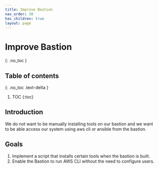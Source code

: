 ```yaml
---
title: Improve Bastion
nav_order: 30
has_children: true
layout: page
---
```


# Improve Bastion
{: .no_toc }

## Table of contents
{: .no_toc .text-delta }

1. TOC
{:toc}

## Introduction

We do not want to be manually installing tools on our bastion and we want to be able access our system using aws cli or ansible from the bastion.
## Goals

1. Implement a script that installs certain tools when the bastion is built.
1. Enable the Bastion to run AWS CLI without the need to configure users.
